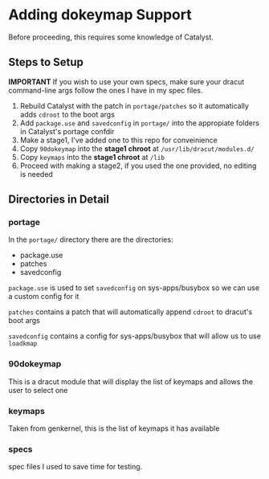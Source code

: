 # Adding dokeymap Support

Before proceeding, this requires some knowledge of Catalyst.

## Steps to Setup

**IMPORTANT** If you wish to use your own specs, make sure your dracut 
command-line args follow the ones I have in my spec files.

1. Rebuild Catalyst with the patch in `portage/patches` so it automatically adds `cdroot` to the boot args
2. Add `package.use` and `savedconfig` in `portage/` into the appropiate folders in Catalyst's portage confdir 
3. Make a stage1, I've added one to this repo for conveinience
4. Copy `90dokeymap` into the **stage1 chroot** at `/usr/lib/dracut/modules.d/`
5. Copy `keymaps` into the **stage1 chroot** at `/lib` 
6. Proceed with making a stage2, if you used the one provided, no editing is needed

## Directories in Detail

### portage

In the `portage/` directory there are the directories:

- package.use
- patches
- savedconfig

`package.use` is used to set `savedconfig` on sys-apps/busybox so we can use a custom config for it

`patches` contains a patch that will automatically append `cdroot` to dracut's boot args

`savedconfig` contains a config for sys-apps/busybox that will allow us to use `loadkmap`

### 90dokeymap

This is a dracut module that will display the list of keymaps and allows the user to select one

### keymaps

Taken from genkernel, this is the list of keymaps it has available

### specs

spec files I used to save time for testing.
